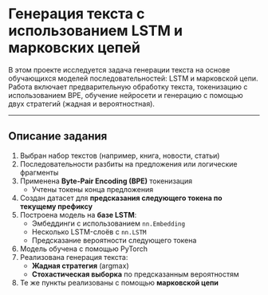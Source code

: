 # Генерация текста с использованием LSTM и марковских цепей

В этом проекте исследуется задача генерации текста на основе обучающихся моделей последовательностей: LSTM и марковской цепи. Работа включает предварительную обработку текста, токенизацию с использованием BPE, обучение нейросети и генерацию с помощью двух стратегий (жадная и вероятностная).

---

## Описание задания

1. Выбран набор текстов (например, книга, новости, статьи)
2. Последовательности разбиты на предложения или логические фрагменты
3. Применена **Byte-Pair Encoding (BPE)** токенизация 
   - Учтены токены конца предложения
4. Создан датасет для **предсказания следующего токена по текущему префиксу**
5. Построена модель на **базе LSTM**:
   - Эмбеддинги с использованием `nn.Embedding`
   - Несколько LSTM-слоёв с `nn.LSTM`
   - Предсказание вероятности следующего токена
6. Модель обучена с помощью PyTorch
7. Реализована генерация текста:
   - **Жадная стратегия** (argmax)
   - **Стохастическая выборка** по предсказанным вероятностям
8. Те же пункты реализованы с помощью **марковской цепи**
